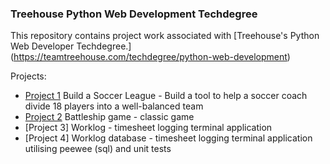 ### Treehouse Python Web Development Techdegree

This repository contains project work associated with [Treehouse's Python Web Developer Techdegree.] (https://teamtreehouse.com/techdegree/python-web-development)

Projects:
* [Project 1](https://github.com/riched158/Treehouse/tree/master/P1) Build a Soccer League - Build a tool to help a soccer coach divide 18 players into a well-balanced team
* [Project 2](https://github.com/riched158/Treehouse/tree/master/P2) Battleship game - classic game
* [Project 3] Worklog - timesheet logging terminal application
* [Project 4] Worklog database - timesheet logging terminal application utilising peewee (sql) and unit tests
